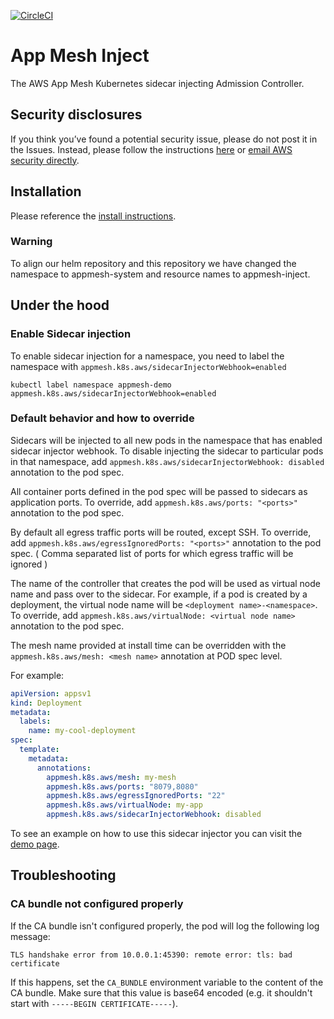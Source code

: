 [![CircleCI](https://circleci.com/gh/aws/aws-app-mesh-inject/tree/master.svg?style=svg)](https://circleci.com/gh/aws/aws-app-mesh-inject/tree/master)

# App Mesh Inject

The AWS App Mesh Kubernetes sidecar injecting Admission Controller.

## Security disclosures

If you think you’ve found a potential security issue, please do not post it in the Issues.  Instead, please follow the instructions [here](https://aws.amazon.com/security/vulnerability-reporting/) or [email AWS security directly](mailto:aws-security@amazon.com).

## Installation
Please reference the [install instructions](INSTALL.md).

### Warning
To align our helm repository and this repository we have changed the namespace to appmesh-system and resource names to appmesh-inject. 

## Under the hood
### Enable Sidecar injection

To enable sidecar injection for a namespace, you need to label the namespace with `appmesh.k8s.aws/sidecarInjectorWebhook=enabled`

```
kubectl label namespace appmesh-demo appmesh.k8s.aws/sidecarInjectorWebhook=enabled
```

### Default behavior and how to override

Sidecars will be injected to all new pods in the namespace that has enabled sidecar injector webhook. To disable injecting the sidecar
to particular pods in that namespace, add `appmesh.k8s.aws/sidecarInjectorWebhook: disabled` annotation to the pod spec.

All container ports defined in the pod spec will be passed to sidecars as application ports.
To override, add `appmesh.k8s.aws/ports: "<ports>"` annotation to the pod spec.

By default all egress traffic ports will be routed, except SSH.
To override, add `appmesh.k8s.aws/egressIgnoredPorts: "<ports>"` annotation to the pod spec. ( Comma separated list of ports for which egress traffic will be ignored )

The name of the controller that creates the pod will be used as virtual node name and pass over to the sidecar. For example, if a pod
is created by a deployment, the virtual node name will be `<deployment name>-<namespace>`.
To override, add `appmesh.k8s.aws/virtualNode: <virtual node name>` annotation to the pod spec.

The mesh name provided at install time can be overridden with the `appmesh.k8s.aws/mesh: <mesh name>` annotation at POD spec level.

For example:
```yaml
apiVersion: appsv1
kind: Deployment
metadata:
  labels:
    name: my-cool-deployment
spec:
  template:
    metadata:
      annotations:
        appmesh.k8s.aws/mesh: my-mesh
        appmesh.k8s.aws/ports: "8079,8080"
        appmesh.k8s.aws/egressIgnoredPorts: "22"
        appmesh.k8s.aws/virtualNode: my-app
        appmesh.k8s.aws/sidecarInjectorWebhook: disabled
```

To see an example on how to use this sidecar injector you can visit the [demo page](https://github.com/aws/aws-app-mesh-examples/tree/master/examples/). 

## Troubleshooting

### CA bundle not configured properly

If the CA bundle isn't configured properly, the pod will log the following log message:

```
TLS handshake error from 10.0.0.1:45390: remote error: tls: bad certificate
```

If this happens, set the `CA_BUNDLE` environment variable to the content of the CA bundle. Make sure that this value is base64 encoded (e.g. it shouldn't start with `-----BEGIN CERTIFICATE-----`).
